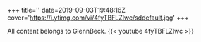 +++
title=''
date=2019-09-03T19:48:16Z
cover='https://i.ytimg.com/vi/4fyTBFLZlwc/sddefault.jpg'
+++

All content belongs to GlennBeck.
{{< youtube 4fyTBFLZlwc >}}
